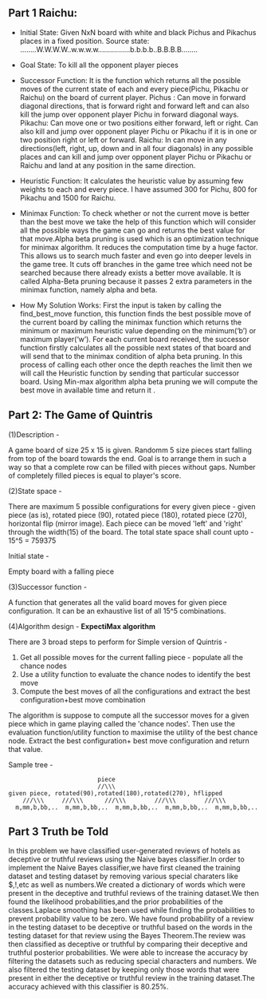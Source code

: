 ## Part 1 Raichu:

* Initial State: Given NxN board with white and black Pichus and Pikachus places in a fixed position.
	Source state: ........W.W.W.W..w.w.w.w................b.b.b.b..B.B.B.B........

* Goal State: To kill all the opponent player pieces

* Successor Function: It is the function which returns all the possible moves of the current state of each and every piece(Pichu, Pikachu or Raichu) on the board of current player.
Pichus : Can move in forward diagonal directions, that is forward right and forward left and can also kill the jump over opponent player Pichu in forward diagonal ways.
Pikachu: Can move one or two positions either forward, left or right. Can also kill and jump over opponent player Pichu or Pikachu if it is in one or two position right or left or forward.
Raichu: In can move in any directions(left, right, up, down and in all four diagonals) in any possible places and can kill and jump over opponent player Pichu or Pikachu or Raichu and land at any position in the same direction.

* Heuristic Function: It calculates the heuristic value by assuming few weights to each and every piece. I have assumed 300 for Pichu, 800 for Pikachu and 1500 for Raichu.  

* Minimax Function: To check whether or not the current move is better than the best move we take the help of this function which will consider all the possible ways the game can go and returns the best value for that move.Alpha beta pruning is used which is an optimization technique for minimax algorithm. It reduces the computation time by a huge factor. This allows us to search much faster and even go into deeper levels in the game tree. It cuts off branches in the game tree which need not be searched because there already exists a better move available. It is called Alpha-Beta pruning because it passes 2 extra parameters in the minimax function, namely alpha and beta.

* How My Solution Works: 
First the input is taken by calling the find_best_move function, this function finds the best possible move of the current board by calling the minimax function which returns the minimum or maximum heuristic value depending on the minimum(‘b’) or maximum player(‘w’).
For each current board received, the successor function firstly calculates all the possible next states of that board and will send that to the minimax condition of alpha beta pruning. In this process of calling each other once the depth reaches the limit then we will call the Heuristic function by sending that particular successor board. Using Min-max algorithm alpha beta pruning we will compute the best move in available time and return it .




## Part 2: The Game of Quintris

(1)Description - 

A game board of size 25 x 15 is given. Randomm 5 size pieces start falling from top of the board towards the end. Goal is to arrange them in such a way so that a complete row can be filled with pieces without gaps. Number of completely filled pieces is equal to player's score.

(2)State space - 

There are maximum 5 possible configurations for every given piece - given piece (as is), rotated piece (90), rotated piece (180), rotated piece (270), horizontal flip (mirror image). Each piece can be moved 'left' and 'right' through the width(15) of the board. The total state space shall count upto - 15^5 = 759375

Initial state - 

Empty board with a falling piece

(3)Successor function -

A function that generates all the valid board moves for given piece configuration. It can be an exhaustive list of all 15^5 combinations.

(4)Algorithm design - 
**ExpectiMax algorithm**

There are 3 broad steps to perform for Simple version of Quintris -
1. Get all possible moves for the current falling piece -  populate all the chance nodes
2. Use a utility function to evaluate the chance nodes to identify the best move
3. Compute the best moves of all the configurations and extract the best configuration+best move combination

The algorithm is suppose to compute all the successor moves for a given piece which in game playing called the 'chance nodes'. Then use the evaluation function/utility function to maximise the utility of the best chance node. Extract the best configuration+ best move configuration and return that value.

Sample tree - 

                             piece
                             //\\\
    given piece, rotated(90),rotated(180),rotated(270), hflipped
        ///\\\     ///\\\      ///\\\        ///\\\        ///\\\
      m,mm,b,bb,..  m,mm,b,bb,..  m,mm,b,bb,..  m,mm,b,bb,..  m,mm,b,bb,..
        

## Part 3 Truth be Told
In this problem we have classified user-generated reviews of hotels as deceptive or truthful reviews using the Naive bayes classifier.In order to implement the Naive Bayes classifier,we have first cleaned the training dataset and testing dataset by removing various special charaters like $,!,etc as well as numbers.We created a dictionary of words which were present in the deceptive and truthful reviews of the training dataset.We then found the likelihood probabilities,and the prior probabilities of the classes.Laplace smoothing has been used while finding the probabilities to prevent probability value to be zero. We have found probability of a review in the testing dataset to be deceptive or truthful based on the words in the testing dataset for that review using the Bayes Theorem.The review was then classified as deceptive or truthful by comparing their deceptive and truthful posterior probabilities. We were able to increase the accuracy by filtering the datasets such as reducing special characters and numbers. We also filtered the testing dataset by keeping only those words that were present in either the deceptive or truthful review in the training dataset.The accuracy achieved with this classifier is 80.25%. 
